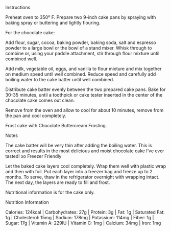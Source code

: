 Instructions

Preheat oven to 350º F. Prepare two 9-inch cake pans by spraying with baking spray or buttering and lightly flouring.

For the chocolate cake:

Add flour, sugar, cocoa, baking powder, baking soda, salt and espresso powder to a large bowl or the bowl of a stand mixer. Whisk through to combine or, using your paddle attachment, stir through flour mixture until combined well.

Add milk, vegetable oil, eggs, and vanilla to flour mixture and mix together on medium speed until well combined. Reduce speed and carefully add boiling water to the cake batter until well combined.

Distribute cake batter evenly between the two prepared cake pans. Bake for 30-35 minutes, until a toothpick or cake tester inserted in the center of the chocolate cake comes out clean.

Remove from the oven and allow to cool for about 10 minutes, remove from the pan and cool completely.

Frost cake with Chocolate Buttercream Frosting.

Notes

The cake batter will be very thin after adding the boiling water. This is correct and results in the most delicious and moist chocolate cake I’ve ever tasted! xo
Freezer Friendly

Let the baked cake layers cool completely. Wrap them well with plastic wrap and then with foil. Put each layer into a freezer bag and freeze up to 2 months. To serve, thaw in the refrigerator overnight with wrapping intact. The next day, the layers are ready to fill and frost.

 
Nutritional information is for the cake only.

Nutrition Information

Calories: 124kcal | Carbohydrates: 27g | Protein: 3g | Fat: 1g | Saturated Fat: 1g | Cholesterol: 15mg | Sodium: 178mg | Potassium: 114mg | Fiber: 1g | Sugar: 17g | Vitamin A: 229IU | Vitamin C: 1mg | Calcium: 34mg | Iron: 1mg
